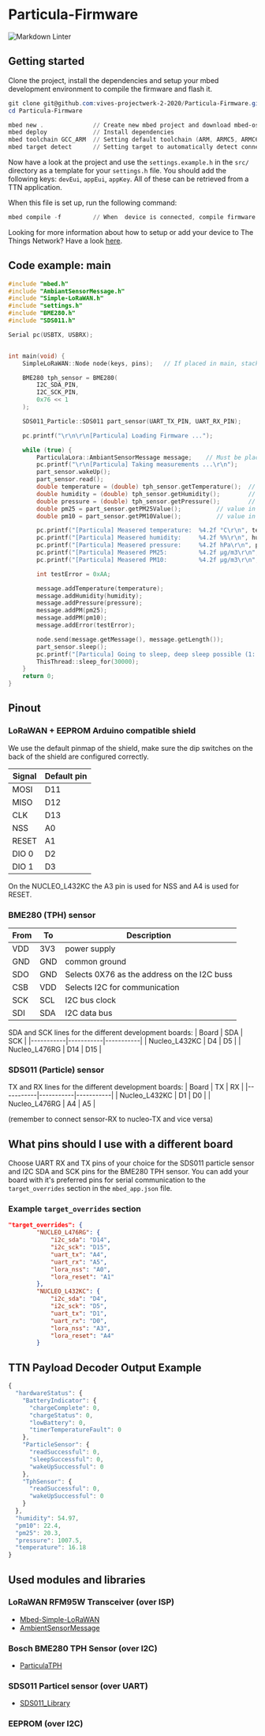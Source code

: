# Particula-Firmware

![Markdown Linter](../../workflows/Markdown%20Linter/badge.svg?branch=master)

## Getting started

Clone the project, install the dependencies and setup your mbed development environment to compile the firmware and flash it.

```PowerShell
git clone git@github.com:vives-projectwerk-2-2020/Particula-Firmware.git
cd Particula-Firmware

mbed new .              // Create new mbed project and download mbed-os library
mbed deploy             // Install dependencies
mbed toolchain GCC_ARM  // Setting default toolchain (ARM, ARMC5, ARMC6, IAR, GCC_ARM)
mbed target detect      // Setting target to automatically detect connected device
```

Now have a look at the project and use the `settings.example.h` in the `src/` directory as a template for your `settings.h` file. You should add the following keys: `devEui`, `appEui`, `appKey`. All of these can be retrieved from a TTN application.

When this file is set up, run the following command:

```PowerShell
mbed compile -f         // When  device is connected, compile firmware and flash device
```

Looking for more information about how to setup or add your device to The Things Network? Have a look [here](./TTN_README.md).

## Code example: main

```cpp
#include "mbed.h"
#include "AmbiantSensorMessage.h"
#include "Simple-LoRaWAN.h"
#include "settings.h"
#include "BME280.h"
#include "SDS011.h"

Serial pc(USBTX, USBRX);


int main(void) {
    SimpleLoRaWAN::Node node(keys, pins);   // If placed in main, stack size probably too small (Results in Fatal Error)

    BME280 tph_sensor = BME280(
        I2C_SDA_PIN,
        I2C_SCK_PIN,
        0x76 << 1
    );

    SDS011_Particle::SDS011 part_sensor(UART_TX_PIN, UART_RX_PIN);

    pc.printf("\r\n\r\n[Particula] Loading Firmware ...");

    while (true) {
        ParticulaLora::AmbiantSensorMessage message;    // Must be placed here, new values will otherwise be added to the same message
        pc.printf("\r\n[Particula] Taking measurements ...\r\n");
        part_sensor.wakeUp();
        part_sensor.read();   
        double temperature = (double) tph_sensor.getTemperature();  // value in °C
        double humidity = (double) tph_sensor.getHumidity();        // value in %
        double pressure = (double) tph_sensor.getPressure();        // value in hPa
        double pm25 = part_sensor.getPM25Value();          // value in µg/m³
        double pm10 = part_sensor.getPM10Value();          // value in µg/m³

        pc.printf("[Particula] Measered temperature:  %4.2f °C\r\n", temperature);
        pc.printf("[Particula] Measered humidity:     %4.2f %%\r\n", humidity);
        pc.printf("[Particula] Measered pressure:     %4.2f hPa\r\n", pressure);
        pc.printf("[Particula] Measered PM25:         %4.2f µg/m3\r\n", pm25);
        pc.printf("[Particula] Measered PM10:         %4.2f µg/m3\r\n", pm10);

        int testError = 0xAA;

        message.addTemperature(temperature);
        message.addHumidity(humidity);
        message.addPressure(pressure);
        message.addPM(pm25);
        message.addPM(pm10);
        message.addError(testError);

        node.send(message.getMessage(), message.getLength());
        part_sensor.sleep();
        pc.printf("[Particula] Going to sleep, deep sleep possible (1: yes, 0: no): %i\r\n", sleep_manager_can_deep_sleep());
        ThisThread::sleep_for(30000);
    }
    return 0;
}
```

## Pinout

### LoRaWAN + EEPROM Arduino compatible shield

We use the default pinmap of the shield, make sure the dip switches on the back of the shield are configured correctly.

| Signal | Default pin
|--|--|
| MOSI | D11
| MISO | D12
| CLK | D13
| NSS | A0
| RESET | A1
| DIO 0 | D2
| DIO 1 | D3

On the NUCLEO_L432KC the A3 pin is used for NSS and A4 is used for RESET.

### BME280 (TPH) sensor

| From    | To       | Description         |
|------------|------------|---------------------|
| VDD        | 3V3        | power supply        |
| GND        | GND        | common ground       |
| SDO        | GND        | Selects 0X76 as the address on the I2C buss    |
| CSB        | VDD        | Selects I2C for communication
| SCK        | SCL        | I2C bus clock
| SDI        | SDA        | I2C data bus

SDA and SCK lines for the different development boards:
| Board     | SDA       | SCK       |
|-----------|-----------|-----------|
| Nucleo_L432KC | D4 | D5 |
| Nucleo_L476RG | D14 | D15 |

### SDS011 (Particle) sensor

TX and RX lines for the different development boards:
| Board     | TX     | RX      |
|-----------|-----------|-----------|
| Nucleo_L432KC | D1 | D0 |
| Nucleo_L476RG | A4 | A5 |

(remember to connect sensor-RX to nucleo-TX and vice versa)

## What pins should I use with a different board

Choose UART RX and TX pins of your choice for the SDS011 particle sensor and I2C SDA and SCK pins for the BME280 TPH sensor.
You can add your board with it's preferred pins for serial communication to the `target_overrides` section in the `mbed_app.json` file.

### Example `target_overrides` section

```json
"target_overrides": {
        "NUCLEO_L476RG": {
            "i2c_sda": "D14",
            "i2c_sck": "D15",
            "uart_tx": "A4",
            "uart_rx": "A5",
            "lora_nss": "A0",
            "lora_reset": "A1"
        },
        "NUCLEO_L432KC": {
            "i2c_sda": "D4",
            "i2c_sck": "D5",
            "uart_tx": "D1",
            "uart_rx": "D0",
            "lora_nss": "A3",
            "lora_reset": "A4"
        }
```

## TTN Payload Decoder Output Example

```javascript
{
  "hardwareStatus": {
    "BatteryIndicator": {
      "chargeComplete": 0,
      "chargeStatus": 0,
      "lowBattery": 0,
      "timerTemperatureFault": 0
    },
    "ParticleSensor": {
      "readSuccessful": 0,
      "sleepSuccessful": 0,
      "wakeUpSuccessful": 0
    },
    "TphSensor": {
      "readSuccessful": 0,
      "wakeUpSuccessful": 0
    }
  },
  "humidity": 54.97,
  "pm10": 22.4,
  "pm25": 20.3,
  "pressure": 1007.5,
  "temperature": 16.18
}
```

## Used modules and libraries

### LoRaWAN RFM95W Transceiver (over ISP)

- [Mbed-Simple-LoRaWAN](https://github.com/sillevl/mbed-Simple-LoRaWAN)
- [AmbientSensorMessage](https://github.com/vives-projectwerk-2-2020/AmbiantSensorMessage)

### Bosch BME280 TPH Sensor (over I2C)

- [ParticulaTPH](https://github.com/vives-projectwerk-2-2020/ParticulaTPH)

### SDS011 Particel sensor (over UART)

- [SDS011_Library](https://github.com/vives-projectwerk-2-2020/SDS011_Library)

### EEPROM (over I2C)
